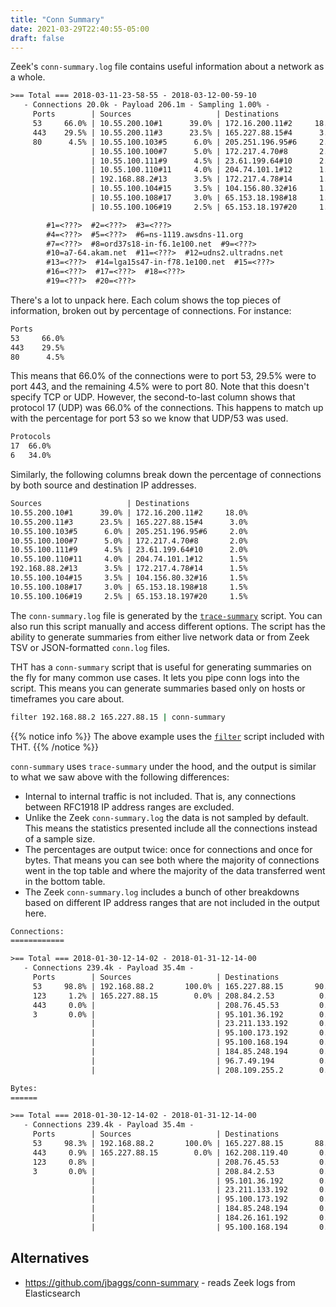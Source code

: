 ```yaml
---
title: "Conn Summary"
date: 2021-03-29T22:40:55-05:00
draft: false
---
```


Zeek's `conn-summary.log` file contains useful information about a network as a whole.

```txt
>== Total === 2018-03-11-23-58-55 - 2018-03-12-00-59-10
   - Connections 20.0k - Payload 206.1m - Sampling 1.00% -
     Ports        | Sources                   | Destinations              | Services           | Protocols | States        |
     53     66.0% | 10.55.200.10#1      39.0% | 172.16.200.11#2     18.0% | dns          66.0% | 17  66.0% | SF      78.5% | 
     443    29.5% | 10.55.200.11#3      23.5% | 165.227.88.15#4      3.0% | ssl          26.0% | 6   34.0% | S0      18.5% | 
     80      4.5% | 10.55.100.103#5      6.0% | 205.251.196.95#6     2.0% | http          7.5% |           | RSTO     2.5% | 
                  | 10.55.100.100#7      5.0% | 172.217.4.70#8       2.0% | -             0.5% |           | RSTR     0.5% | 
                  | 10.55.100.111#9      4.5% | 23.61.199.64#10      2.0% |                    |           |               | 
                  | 10.55.100.110#11     4.0% | 204.74.101.1#12      1.5% |                    |           |               | 
                  | 192.168.88.2#13      3.5% | 172.217.4.78#14      1.5% |                    |           |               | 
                  | 10.55.100.104#15     3.5% | 104.156.80.32#16     1.5% |                    |           |               | 
                  | 10.55.100.108#17     3.0% | 65.153.18.198#18     1.5% |                    |           |               | 
                  | 10.55.100.106#19     2.5% | 65.153.18.197#20     1.5% |                    |           |               | 

        #1=<???>  #2=<???>  #3=<???>  
        #4=<???>  #5=<???>  #6=ns-1119.awsdns-11.org  
        #7=<???>  #8=ord37s18-in-f6.1e100.net  #9=<???>  
        #10=a7-64.akam.net  #11=<???>  #12=udns2.ultradns.net  
        #13=<???>  #14=lga15s47-in-f78.1e100.net  #15=<???>  
        #16=<???>  #17=<???>  #18=<???>  
        #19=<???>  #20=<???>  
```

There's a lot to unpack here. Each colum shows the top pieces of information, broken out by percentage of connections. For instance:

```txt
Ports        
53     66.0% 
443    29.5% 
80      4.5% 
```

This means that 66.0% of the connections were to port 53, 29.5% were to port 443, and the remaining 4.5% were to port 80. Note that this doesn't specify TCP or UDP. However, the second-to-last column shows that protocol 17 (UDP) was 66.0% of the connections. This happens to match up with the percentage for port 53 so we know that UDP/53 was used.

```txt
Protocols 
17  66.0% 
6   34.0% 
```

Similarly, the following columns break down the percentage of connections by both source and destination IP addresses.

```txt
Sources                   | Destinations              
10.55.200.10#1      39.0% | 172.16.200.11#2     18.0% 
10.55.200.11#3      23.5% | 165.227.88.15#4      3.0% 
10.55.100.103#5      6.0% | 205.251.196.95#6     2.0% 
10.55.100.100#7      5.0% | 172.217.4.70#8       2.0% 
10.55.100.111#9      4.5% | 23.61.199.64#10      2.0% 
10.55.100.110#11     4.0% | 204.74.101.1#12      1.5% 
192.168.88.2#13      3.5% | 172.217.4.78#14      1.5% 
10.55.100.104#15     3.5% | 104.156.80.32#16     1.5% 
10.55.100.108#17     3.0% | 65.153.18.198#18     1.5% 
10.55.100.106#19     2.5% | 65.153.18.197#20     1.5% 
```

The `conn-summary.log` file is generated by the [`trace-summary`](https://github.com/zeek/trace-summary) script. You can also run this script manually and access different options. The script has the ability to generate summaries from either live network data or from Zeek TSV or JSON-formatted `conn.log` files.

THT has a `conn-summary` script that is useful for generating summaries on the fly for many common use cases.  It lets you pipe conn logs into the script. This means you can generate summaries based only on hosts or timeframes you care about.

```bash
filter 192.168.88.2 165.227.88.15 | conn-summary
```

{{% notice info %}}
The above example uses the [`filter`](../filter/) script included with THT.
{{% /notice %}}


`conn-summary` uses `trace-summary` under the hood, and the output is similar to what we saw above with the following differences:
- Internal to internal traffic is not included. That is, any connections between RFC1918 IP address ranges are excluded.
- Unlike the Zeek `conn-summary.log` the data is not sampled by default. This means the statistics presented include all the connections instead of a sample size.
- The percentages are output twice: once for connections and once for bytes. That means you can see both where the majority of connections went in the top table and where the majority of the data transferred went in the bottom table.
- The Zeek `conn-summary.log` includes a bunch of other breakdowns based on different IP address ranges that are not included in the output here.

```txt
Connections:
============

>== Total === 2018-01-30-12-14-02 - 2018-01-31-12-14-00
   - Connections 239.4k - Payload 35.4m - 
     Ports        | Sources                   | Destinations              | Services           | Protocols | States        |
     53     98.8% | 192.168.88.2       100.0% | 165.227.88.15       90.9% | dns          98.8% | 17 100.0% | SF      99.8% | 
     123     1.2% | 165.227.88.15        0.0% | 208.84.2.53          0.5% | ntp           1.2% | 6    0.0% | S0       0.1% | 
     443     0.0% |                           | 208.76.45.53         0.5% | ssl           0.0% | 1    0.0% | REJ      0.0% | 
     3       0.0% |                           | 95.101.36.192        0.2% | -             0.0% |           | OTH      0.0% | 
                  |                           | 23.211.133.192       0.1% |                    |           |               | 
                  |                           | 95.100.173.192       0.1% |                    |           |               | 
                  |                           | 95.100.168.194       0.1% |                    |           |               | 
                  |                           | 184.85.248.194       0.1% |                    |           |               | 
                  |                           | 96.7.49.194          0.1% |                    |           |               | 
                  |                           | 208.109.255.2        0.1% |                    |           |               | 

Bytes:
======

>== Total === 2018-01-30-12-14-02 - 2018-01-31-12-14-00
   - Connections 239.4k - Payload 35.4m - 
     Ports        | Sources                   | Destinations              | Services           | Protocols | States        |
     53     98.3% | 192.168.88.2       100.0% | 165.227.88.15       88.2% | dns          98.3% | 17  99.1% | SF     100.0% | 
     443     0.9% | 165.227.88.15        0.0% | 162.208.119.40       0.9% | ssl           0.9% | 6    0.9% | OTH      0.0% | 
     123     0.8% |                           | 208.76.45.53         0.4% | ntp           0.8% | 1    0.0% | S0       0.0% | 
     3       0.0% |                           | 208.84.2.53          0.4% | -             0.0% |           | REJ      0.0% | 
                  |                           | 95.101.36.192        0.2% |                    |           |               | 
                  |                           | 23.211.133.192       0.2% |                    |           |               | 
                  |                           | 95.100.173.192       0.2% |                    |           |               | 
                  |                           | 184.85.248.194       0.2% |                    |           |               | 
                  |                           | 184.26.161.192       0.2% |                    |           |               | 
                  |                           | 95.100.168.194       0.2% |                    |           |               | 
```

## Alternatives
- https://github.com/jbaggs/conn-summary - reads Zeek logs from Elasticsearch

<!-- 
TODO:
Expand on use cases.
Investigate more trace-summary options:
--external - filter out internal to internal traffic (this by default)
--exclude-nets
--intervals - not sure what this would do
--ports - filter out extraneous noise
--resolve-host-names - Does on the fly PTR requests. 
--tcp - could filter out UDP noise
--udp
--min-time - would be useful for incidents
--max-time
-->
